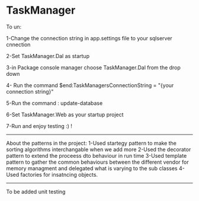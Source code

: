 # TaskManager

To un:

1-Change the connection string in app.settings file to your sqlserver cnnection 

2-Set TaskManager.Dal as startup 

3-in Package console manager choose TaskManager.Dal from the drop down

4- Run the command $end:TaskManagersConnectionString  = "{your connection string}"

5-Run the command : update-database

6-Set TaskManager.Web as your startup project

7-Run and enjoy testing :) !

**************************************************************************************************************

About the patterns in the project:
1-Used startegy pattern to make the sorting algorithms interchangable when we add more
2-Used the decorator pattern to extend the proceess dto behaviour in run time 
3-Used template pattern to gather the common behaviours between the different vendor for memory managment and delegated what is varying to the sub classes
4-Used factories for insatncing objects.
**************************************************************************************************************

To be added unit testing
